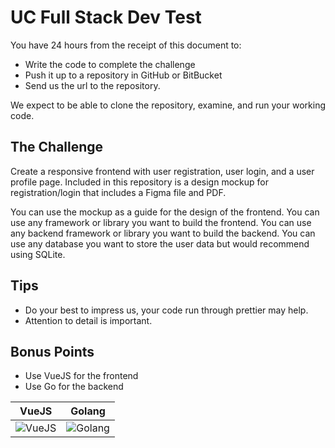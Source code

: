 # UC Full Stack Dev Test

You have 24 hours from the receipt of this document to:

- Write the code to complete the challenge
- Push it up to a repository in GitHub or BitBucket
- Send us the url to the repository.

We expect to be able to clone the repository, examine, and run your working code.

## The Challenge

Create a responsive frontend with user registration, user login, and a user profile page. Included in this repository is a design mockup for registration/login that includes a Figma file and PDF.

You can use the mockup as a guide for the design of the frontend. You can use any framework or library you want to build the frontend. You can use any backend framework or library you want to build the backend. You can use any database you want to store the user data but would recommend using SQLite.

## Tips

- Do your best to impress us, your code run through prettier may help.
- Attention to detail is important.

## Bonus Points

- Use VueJS for the frontend
- Use Go for the backend

|                                          VueJS                                          |                                          Golang                                           |
| :-------------------------------------------------------------------------------------: | :---------------------------------------------------------------------------------------: |
| ![VueJS](https://github.com/unitedcollab/Full-Stack-Interview/blob/main/vuejs-icon.svg) | ![Golang](https://github.com/unitedcollab/Full-Stack-Interview/blob/main/golang-icon.svg) |
